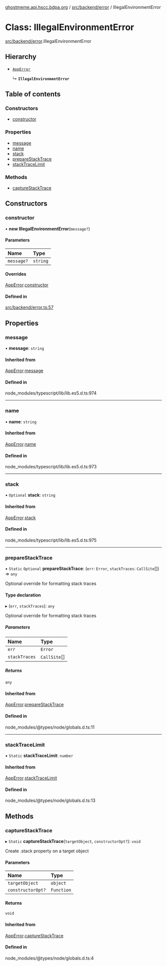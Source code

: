 [ghostmeme.api.hscc.bdpa.org](../README.md) / [src/backend/error](../modules/src_backend_error.md) / IllegalEnvironmentError

# Class: IllegalEnvironmentError

[src/backend/error](../modules/src_backend_error.md).IllegalEnvironmentError

## Hierarchy

- [`AppError`](src_backend_error.AppError.md)

  ↳ **`IllegalEnvironmentError`**

## Table of contents

### Constructors

- [constructor](src_backend_error.IllegalEnvironmentError.md#constructor)

### Properties

- [message](src_backend_error.IllegalEnvironmentError.md#message)
- [name](src_backend_error.IllegalEnvironmentError.md#name)
- [stack](src_backend_error.IllegalEnvironmentError.md#stack)
- [prepareStackTrace](src_backend_error.IllegalEnvironmentError.md#preparestacktrace)
- [stackTraceLimit](src_backend_error.IllegalEnvironmentError.md#stacktracelimit)

### Methods

- [captureStackTrace](src_backend_error.IllegalEnvironmentError.md#capturestacktrace)

## Constructors

### constructor

• **new IllegalEnvironmentError**(`message?`)

#### Parameters

| Name | Type |
| :------ | :------ |
| `message?` | `string` |

#### Overrides

[AppError](src_backend_error.AppError.md).[constructor](src_backend_error.AppError.md#constructor)

#### Defined in

[src/backend/error.ts:57](https://github.com/nhscc/ghostmeme.api.hscc.bdpa.org/blob/86898e9/src/backend/error.ts#L57)

## Properties

### message

• **message**: `string`

#### Inherited from

[AppError](src_backend_error.AppError.md).[message](src_backend_error.AppError.md#message)

#### Defined in

node_modules/typescript/lib/lib.es5.d.ts:974

___

### name

• **name**: `string`

#### Inherited from

[AppError](src_backend_error.AppError.md).[name](src_backend_error.AppError.md#name)

#### Defined in

node_modules/typescript/lib/lib.es5.d.ts:973

___

### stack

• `Optional` **stack**: `string`

#### Inherited from

[AppError](src_backend_error.AppError.md).[stack](src_backend_error.AppError.md#stack)

#### Defined in

node_modules/typescript/lib/lib.es5.d.ts:975

___

### prepareStackTrace

▪ `Static` `Optional` **prepareStackTrace**: (`err`: `Error`, `stackTraces`: `CallSite`[]) => `any`

Optional override for formatting stack traces

#### Type declaration

▸ (`err`, `stackTraces`): `any`

Optional override for formatting stack traces

##### Parameters

| Name | Type |
| :------ | :------ |
| `err` | `Error` |
| `stackTraces` | `CallSite`[] |

##### Returns

`any`

#### Inherited from

[AppError](src_backend_error.AppError.md).[prepareStackTrace](src_backend_error.AppError.md#preparestacktrace)

#### Defined in

node_modules/@types/node/globals.d.ts:11

___

### stackTraceLimit

▪ `Static` **stackTraceLimit**: `number`

#### Inherited from

[AppError](src_backend_error.AppError.md).[stackTraceLimit](src_backend_error.AppError.md#stacktracelimit)

#### Defined in

node_modules/@types/node/globals.d.ts:13

## Methods

### captureStackTrace

▸ `Static` **captureStackTrace**(`targetObject`, `constructorOpt?`): `void`

Create .stack property on a target object

#### Parameters

| Name | Type |
| :------ | :------ |
| `targetObject` | `object` |
| `constructorOpt?` | `Function` |

#### Returns

`void`

#### Inherited from

[AppError](src_backend_error.AppError.md).[captureStackTrace](src_backend_error.AppError.md#capturestacktrace)

#### Defined in

node_modules/@types/node/globals.d.ts:4
